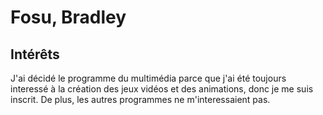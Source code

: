 # Fosu, Bradley

## Intérêts
J'ai décidé le programme du multimédia parce que j'ai été toujours interessé à la création des jeux vidéos et des animations, donc je me suis inscrit. De plus, les autres programmes ne m'interessaient pas. 
